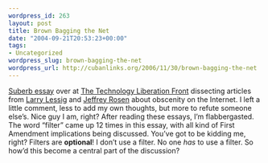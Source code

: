 ```yaml
--- 
wordpress_id: 263
layout: post
title: Brown Bagging the Net
date: "2004-09-21T20:53:23+00:00"
tags: 
- Uncategorized
wordpress_slug: brown-bagging-the-net
wordpress_url: http://cubanlinks.org/2006/11/30/brown-bagging-the-net
---
```

<p><a href="http://www.techliberation.com/archives/014434.php">Suberb essay</a> over at <a href="http://www.techliberation.com">The Technology Liberation Front</a> dissecting articles from <a href="http://www.wired.com/wired/archive/12.09/view.html?pg=5">Larry Lessig</a> and <a href="http://www.thenewatlantis.com/archive/6/jrosen.htm">Jeffrey Rosen</a> about obscenity on the Internet.  I left a little comment, less to add my own thoughts, but more to refute someone else&#8217;s.  Nice guy I am, right?  After reading these essays, I&#8217;m flabbergasted.  The word &#8220;filter&#8221; came up 12 times in this essay, with all kind of First Amendment implications being discussed.  You&#8217;ve got to be kidding me, right?  Filters are <b>optional</b>!  I don&#8217;t use a filter.  No one <i>has</i> to use a filter.  So how&#8217;d this become a central part of the discussion?</p>
